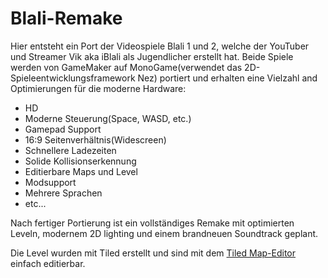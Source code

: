 # Blali-Remake

Hier entsteht ein Port der Videospiele Blali 1 und 2, welche der YouTuber und Streamer Vik aka iBlali als Jugendlicher erstellt hat.
Beide Spiele werden von GameMaker auf MonoGame(verwendet das 2D-Spieleentwicklungsframework Nez) portiert und erhalten eine Vielzahl and Optimierungen für die moderne Hardware:

- HD
- Moderne Steuerung(Space, WASD, etc.)
- Gamepad Support
- 16:9 Seitenverhältnis(Widescreen)
- Schnellere Ladezeiten
- Solide Kollisionserkennung
- Editierbare Maps und Level
- Modsupport
- Mehrere Sprachen
- etc...

Nach fertiger Portierung ist ein vollständiges Remake mit optimierten Leveln, modernem 2D lighting und einem brandneuen Soundtrack geplant.

Die Level wurden mit Tiled erstellt und sind mit dem [Tiled Map-Editor](https://www.mapeditor.org/) einfach editierbar.
